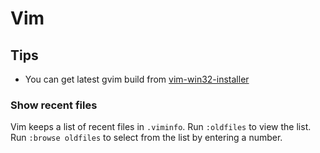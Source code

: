 # Vim

## Tips

* You can get latest gvim build from [vim-win32-installer](https://github.com/vim/vim-win32-installer/)

### Show recent files

Vim keeps a list of recent files in `.viminfo`. Run `:oldfiles` to view the list. Run `:browse oldfiles` to select from the list by entering a number.
